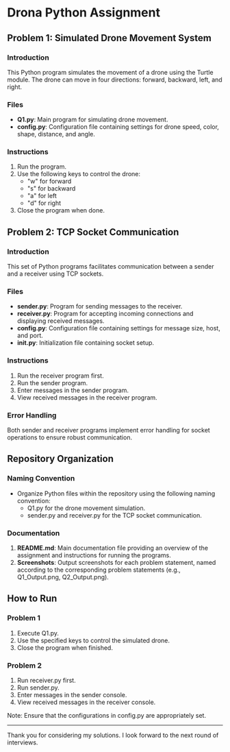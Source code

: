 # Drona Python Assignment

## Problem 1: Simulated Drone Movement System

### Introduction
This Python program simulates the movement of a drone using the Turtle module. The drone can move in four directions: forward, backward, left, and right.

### Files
- **Q1.py**: Main program for simulating drone movement.
- **config.py**: Configuration file containing settings for drone speed, color, shape, distance, and angle.

### Instructions
1. Run the program.
2. Use the following keys to control the drone:
   - "w" for forward
   - "s" for backward
   - "a" for left
   - "d" for right
3. Close the program when done.

## Problem 2: TCP Socket Communication

### Introduction
This set of Python programs facilitates communication between a sender and a receiver using TCP sockets.

### Files
- **sender.py**: Program for sending messages to the receiver.
- **receiver.py**: Program for accepting incoming connections and displaying received messages.
- **config.py**: Configuration file containing settings for message size, host, and port.
- **init.py**: Initialization file containing socket setup.

### Instructions
1. Run the receiver program first.
2. Run the sender program.
3. Enter messages in the sender program.
4. View received messages in the receiver program.

### Error Handling
Both sender and receiver programs implement error handling for socket operations to ensure robust communication.

## Repository Organization

### Naming Convention
- Organize Python files within the repository using the following naming convention:
  - Q1.py for the drone movement simulation.
  - sender.py and receiver.py for the TCP socket communication.

### Documentation
1. **README.md**: Main documentation file providing an overview of the assignment and instructions for running the programs.
2. **Screenshots**: Output screenshots for each problem statement, named according to the corresponding problem statements (e.g., Q1_Output.png, Q2_Output.png).

## How to Run

### Problem 1
1. Execute Q1.py.
2. Use the specified keys to control the simulated drone.
3. Close the program when finished.

### Problem 2
1. Run receiver.py first.
2. Run sender.py.
3. Enter messages in the sender console.
4. View received messages in the receiver console.

Note: Ensure that the configurations in config.py are appropriately set.

---

Thank you for considering my solutions. I look forward to the next round of interviews.
